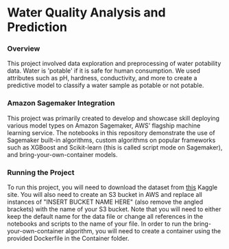 # Water Quality Analysis and Prediction

### Overview

This project involved data exploration and preprocessing of water potability data. Water is 'potable' if it is safe for human consumption. We used attributes such as pH, hardness, conductivity, and more to create a predictive model to classify a water sample as potable or not potable. 

### Amazon Sagemaker Integration

This project was primarily created to develop and showcase skill deploying various model types on Amazon Sagemaker, AWS' flagship machine learning service. The notebooks in this repository demonstrate the use of Sagemaker built-in algorithms, custom algorithms on popular frameworks such as XGBoost and Scikit-learn (this is called script mode on Sagemaker), and bring-your-own-container models. 

### Running the Project

To run this project, you will need to download the dataset from [this](https://www.kaggle.com/adityakadiwal/water-potability) Kaggle site. You will also need to create an S3 bucket in AWS and replace all instances of "INSERT BUCKET NAME HERE" (also remove the angled brackets) with the name of your S3 bucket. Note that you will need to either keep the default name for the data file or change all references in the notebooks and scripts to the name of your file. In order to run the bring-your-own-container algorithm, you will need to create a container using the provided Dockerfile in the Container folder. 
